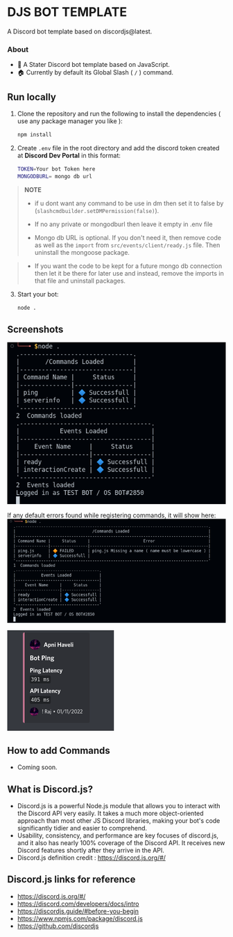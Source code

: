  # DJS BOT TEMPLATE

A Discord bot template based on discordjs@latest.

### About
- 🏁 A Stater Discord bot template based on JavaScript.
- 🏠 Currently by default its Global Slash ( `/` ) command.

## Run locally 

1. Clone the repository and run the following to install the dependencies ( use any package manager you like ):
    ```bash
    npm install
    ```

2. Create `.env` file in the root directory and add the discord token created at **Discord Dev Portal** in this format:

    ```bash
    TOKEN=Your bot Token here
    MONGODBURL= mongo db url
    ```
  

> **NOTE**
> - if u dont want any command to be use in dm then set it to false by (`slashcmdbuilder.setDMPermission(false)`).
>
> -  If no any private or mongodburl then leave it empty  in .env file 
> - Mongo db URL is optional. If you don't need it, then remove code as well as the `import` from `src/events/client/ready.js` file. Then uninstall the mongoose package.
 
>
> - If you want the code to be kept for a future mongo db connection then let it be there for later use and instead, remove the imports in that file and uninstall packages.


3. Start your bot:
    ```bash
    node .
    ```

## Screenshots

![A Console log of commands loaded](/screenshorts/console.png)

If any default errors found while registering commands, it will show here: 
![A Erros log if any any default error found ](/screenshorts/logwitherrors.png)

![Sample ping command](/screenshorts/ping.png)


## How to add Commands
- Coming soon.

## What is Discord.js?
- Discord.js is a powerful Node.js  module that allows you to interact with the Discord API  very easily. It takes a much more object-oriented approach than most other JS Discord libraries, making your bot's code significantly tidier and easier to comprehend.
- Usability, consistency, and performance are key focuses of discord.js, and it also has nearly 100% coverage of the Discord API. It receives new Discord features shortly after they arrive in the API.
- Discord.js definition credit : https://discord.js.org/#/

## Discord.js links for reference
- https://discord.js.org/#/
- https://discord.com/developers/docs/intro
- https://discordjs.guide/#before-you-begin
- https://www.npmjs.com/package/discord.js
- https://github.com/discordjs